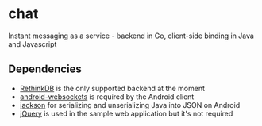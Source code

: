 chat
====

Instant messaging as a service - backend in Go, client-side binding in Java and Javascript

Dependencies
------------

* [RethinkDB](https://github.com/rethinkdb/rethinkdb) is the only supported backend at the moment
* [android-websockets](https://github.com/codebutler/android-websockets) is required by the Android client
* [jackson](https://github.com/FasterXML/jackson) for serializing and unserializing Java into JSON on Android
* [jQuery](http://jquery.com/) is used in the sample web application but it's not required
